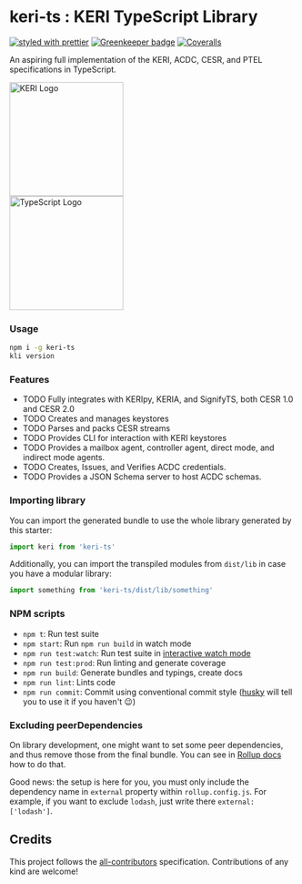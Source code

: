 # keri-ts : KERI TypeScript Library

[![styled with prettier](https://img.shields.io/badge/styled_with-prettier-ff69b4.svg)](https://github.com/prettier/prettier)
[![Greenkeeper badge](https://badges.greenkeeper.io/alexjoverm/typescript-library-starter.svg)](https://greenkeeper.io/)
[![Coveralls](https://img.shields.io/coveralls/alexjoverm/typescript-library-starter.svg)](https://coveralls.io/github/alexjoverm/typescript-library-starter)

An aspiring full implementation of the KERI, ACDC, CESR, and PTEL specifications in TypeScript.
<div>
<img src="https://keri.one/wp-content/uploads/2023/05/keri-logo-header.png" alt="KERI Logo" width="200"/>
<br/>
<img src="https://www.okoone.com/wp-content/uploads/2024/06/typescript-logo.png" alt="TypeScript Logo" width="200"/>
</div>

### Usage

```bash
npm i -g keri-ts
kli version

```

### Features

 - TODO Fully integrates with KERIpy, KERIA, and SignifyTS, both CESR 1.0 and CESR 2.0
 - TODO Creates and manages keystores
 - TODO Parses and packs CESR streams
 - TODO Provides CLI for interaction with KERI keystores
 - TODO Provides a mailbox agent, controller agent, direct mode, and indirect mode agents.
 - TODO Creates, Issues, and Verifies ACDC credentials.
 - TODO Provides a JSON Schema server to host ACDC schemas.
 
### Importing library

You can import the generated bundle to use the whole library generated by this starter:

```javascript
import keri from 'keri-ts'
```

Additionally, you can import the transpiled modules from `dist/lib` in case you have a modular library:

```javascript
import something from 'keri-ts/dist/lib/something'
```

### NPM scripts

 - `npm t`: Run test suite
 - `npm start`: Run `npm run build` in watch mode
 - `npm run test:watch`: Run test suite in [interactive watch mode](http://facebook.github.io/jest/docs/cli.html#watch)
 - `npm run test:prod`: Run linting and generate coverage
 - `npm run build`: Generate bundles and typings, create docs
 - `npm run lint`: Lints code
 - `npm run commit`: Commit using conventional commit style ([husky](https://github.com/typicode/husky) will tell you to use it if you haven't :wink:)

### Excluding peerDependencies

On library development, one might want to set some peer dependencies, and thus remove those from the final bundle. You can see in [Rollup docs](https://rollupjs.org/#peer-dependencies) how to do that.

Good news: the setup is here for you, you must only include the dependency name in `external` property within `rollup.config.js`. For example, if you want to exclude `lodash`, just write there `external: ['lodash']`.

## Credits

This project follows the [all-contributors](https://github.com/kentcdodds/all-contributors) specification. Contributions of any kind are welcome!
